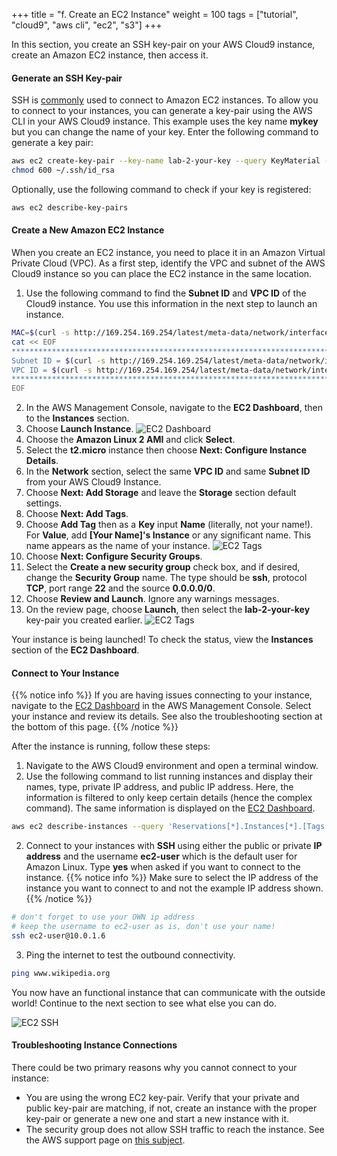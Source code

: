 +++
title = "f. Create an EC2 Instance"
weight = 100
tags = ["tutorial", "cloud9", "aws cli", "ec2", "s3"]
+++

In this section, you create an SSH key-pair on your AWS Cloud9 instance, create an Amazon EC2 instance, then access it.

#### Generate an SSH Key-pair

SSH is [commonly](https://docs.aws.amazon.com/AWSEC2/latest/UserGuide/AccessingInstancesLinux.html) used to connect to Amazon EC2 instances. To allow you to connect to your instances, you can generate a key-pair using the AWS CLI in your AWS Cloud9 instance. This example uses the key name **mykey** but you can change the name of your key.
Enter the following command to generate a key pair:

```bash
aws ec2 create-key-pair --key-name lab-2-your-key --query KeyMaterial --output text > ~/.ssh/id_rsa
chmod 600 ~/.ssh/id_rsa
```

Optionally, use the following command to check if your key is registered:

```bash
aws ec2 describe-key-pairs
```

#### Create a New Amazon EC2 Instance

When you create an EC2 instance, you need to place it in an Amazon Virtual Private Cloud (VPC). As a first step, identify the VPC and subnet of the AWS Cloud9 instance so you can place the EC2 instance in the same location.

1. Use the following command to find the **Subnet ID** and **VPC ID** of the Cloud9 instance. You use this information in the next step to launch an instance.

```bash
MAC=$(curl -s http://169.254.169.254/latest/meta-data/network/interfaces/macs/)
cat << EOF
***********************************************************************************
Subnet ID = $(curl -s http://169.254.169.254/latest/meta-data/network/interfaces/macs/$MAC/subnet-id)
VPC ID = $(curl -s http://169.254.169.254/latest/meta-data/network/interfaces/macs/$MAC/vpc-id)
************************************************************************************
EOF
```
2. In the AWS Management Console, navigate to the **EC2 Dashboard**, then to the **Instances** section.
3. Choose **Launch Instance**.
![EC2 Dashboard](/images/introductory-steps/ec2-details.png)
4. Choose the **Amazon Linux 2 AMI** and click **Select**.
5. Select the **t2.micro** instance then choose **Next: Configure Instance Details**.
6. In the **Network** section, select the same **VPC ID** and same **Subnet ID** from your AWS Cloud9 Instance.
7. Choose **Next: Add Storage** and leave the **Storage** section default settings.
8. Choose **Next: Add Tags**.
9. Choose **Add Tag** then as a **Key** input **Name** (literally, not your name!). For **Value**, add **[Your Name]'s Instance** or any significant name. This name appears as the name of your instance.
![EC2 Tags](/images/introductory-steps/ec2-tags.png)
10. Choose **Next: Configure Security Groups**.
11. Select the **Create a new security group** check box, and if desired, change the **Security Group** name. The type should be **ssh**, protocol **TCP**, port range **22** and the source **0.0.0.0/0**.
12. Choose **Review and Launch**. Ignore any warnings messages.
13. On the review page, choose **Launch**, then select the **lab-2-your-key** key-pair you created earlier.
![EC2 Tags](/images/introductory-steps/ec2-key.png)

Your instance is being launched! To check the status, view the **Instances** section of the **EC2 Dashboard**.

#### Connect to Your Instance

{{% notice info %}}
If you are having issues connecting to your instance, navigate to the [EC2 Dashboard](https://console.aws.amazon.com/ec2) in the AWS Management Console. Select your instance and review its details. See also the troubleshooting section at the bottom of this page.
{{% /notice %}}

After the instance is running, follow these steps:
1. Navigate to the AWS Cloud9 environment and open a terminal window.
2. Use the following command to list running instances and display their names, type, private IP address, and public IP address. Here, the information is filtered to only keep certain details (hence the complex command). The same information is displayed on the [EC2 Dashboard](https://console.aws.amazon.com/ec2).
```bash
aws ec2 describe-instances --query 'Reservations[*].Instances[*].[Tags[?Key==`Name`]| [0].Value,InstanceType, PrivateIpAddress, PublicIpAddress]' --filters Name=instance-state-name,Values=running --output table
```
2. Connect to your instances with **SSH** using either the public or private **IP address** and the username **ec2-user** which is the default user for Amazon Linux. Type **yes** when asked if you want to connect to the instance.
{{% notice info %}}
Make sure to select the IP address of the instance you want to connect to and not the example IP address shown.
{{% /notice %}}
```bash
# don't forget to use your OWN ip address
# keep the username to ec2-user as is, don't use your name!
ssh ec2-user@10.0.1.6
```
3. Ping the internet to test the outbound connectivity.
```bash
ping www.wikipedia.org
```

You now have an functional instance that can communicate with the outside world! Continue to the next section to see what else you can do.

![EC2 SSH](/images/introductory-steps/ec2-ssh.png)

#### Troubleshooting Instance Connections

There could be two primary reasons why you cannot connect to your instance:
- You are using the wrong EC2 key-pair. Verify that your private and public key-pair are matching, if not, create an instance with the proper key-pair or generate a new one and start a new instance with it.
- The security group does not allow SSH traffic to reach the instance. See the AWS support page on [this subject](https://aws.amazon.com/premiumsupport/knowledge-center/ec2-linux-ssh-troubleshooting/).



